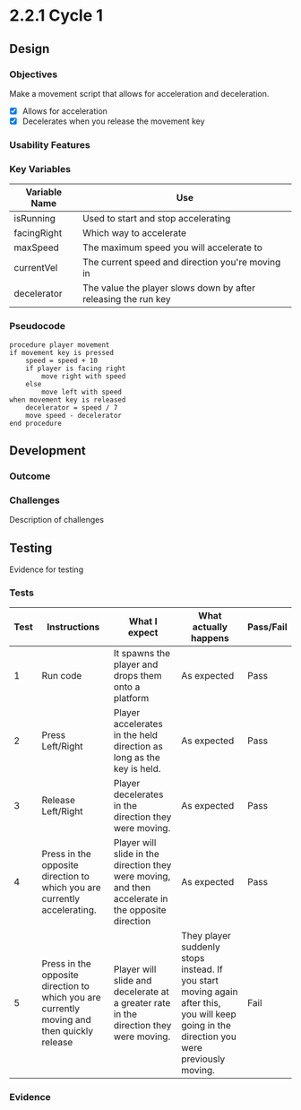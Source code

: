 # 2.2.1 Cycle 1

## Design

### Objectives

Make a movement script that allows for acceleration and deceleration.

* [x] Allows for acceleration
* [x] Decelerates when you release the movement key

### Usability Features

### Key Variables

| Variable Name | Use                                                            |
| ------------- | -------------------------------------------------------------- |
| isRunning     | Used to start and stop accelerating                            |
| facingRight   | Which way to accelerate                                        |
| maxSpeed      | The maximum speed you will accelerate to                       |
| currentVel    | The current speed and direction you're moving in               |
| decelerator   | The value the player slows down by after releasing the run key |

### Pseudocode

```
procedure player movement
if movement key is pressed
    speed = speed + 10
    if player is facing right
        move right with speed
    else
        move left with speed
when movement key is released
    decelerator = speed / 7
    move speed - decelerator
end procedure
```

## Development

### Outcome

### Challenges

Description of challenges

## Testing

Evidence for testing

### Tests

| Test | Instructions                                                                               | What I expect                                                                                       | What actually happens                                                                                                                      | Pass/Fail |
| ---- | ------------------------------------------------------------------------------------------ | --------------------------------------------------------------------------------------------------- | ------------------------------------------------------------------------------------------------------------------------------------------ | --------- |
| 1    | Run code                                                                                   | It spawns the player and drops them onto a platform                                                 | As expected                                                                                                                                | Pass      |
| 2    | Press Left/Right                                                                           | Player accelerates in the held direction as long as the key is held.                                | As expected                                                                                                                                | Pass      |
| 3    | Release Left/Right                                                                         | Player decelerates in the direction they were moving.                                               | As expected                                                                                                                                | Pass      |
| 4    | Press in the opposite direction to which you are currently accelerating.                   | Player will slide in the direction they were moving, and then accelerate in the opposite direction  | As expected                                                                                                                                | Pass      |
| 5    | Press in the opposite direction to which you are currently moving and then quickly release | Player will slide and decelerate at a greater rate in the direction they were moving.               | They player suddenly stops instead. If you start moving again after this, you will keep going in the direction you were previously moving. | Fail      |

### Evidence
